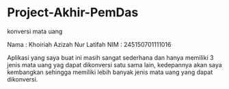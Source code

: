 # Project-Akhir-PemDas
konversi mata uang 

Nama : Khoiriah Azizah Nur Latifah
NIM  : 245150701111016

Aplikasi yang saya buat ini masih sangat sederhana dan hanya memiliki 3 jenis mata uang yag dapat dikonversi satu sama lain, kedepannya akan saya kembangkan sehingga memiliki lebih banyak jenis mata uang yang dapat dikonversi.
